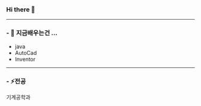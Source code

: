 ### Hi there 👋

---

<!--
**phanik0/phanik0** is a ✨ _special_ ✨ repository because its `README.md` (this file) appears on your GitHub profile.

Here are some ideas to get you started:

- 🔭 I’m currently working on ...
- 🌱 I’m currently learning ...
- 👯 I’m looking to collaborate on ...
- 🤔 I’m looking for help with ...
- 💬 Ask me about ...
- 📫 How to reach me: ...
- 😄 Pronouns: ...
- ⚡ Fun fact: ...
-->
### - 🌱 지금배우는건 ...
* java<br>
* AutoCad<br>
* Inventor<br>

---

### - ⚡전공
기계공학과



